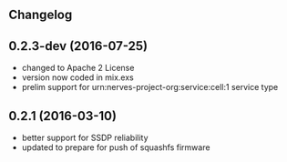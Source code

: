 ## Changelog

## 0.2.3-dev (2016-07-25)

- changed to Apache 2 License
- version now coded in mix.exs
- prelim support for urn:nerves-project-org:service:cell:1 service type

## 0.2.1 (2016-03-10)

- better support for SSDP reliability
- updated to prepare for push of squashfs firmware